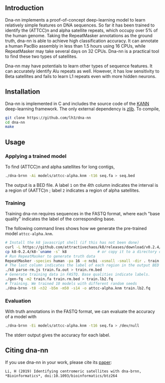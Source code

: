 ## Introduction

Dna-nn implements a proof-of-concept deep-learning model to learn relatively
simple features on DNA sequences. So far it has been trained to identify the
(ATTCC)n and alpha satellite repeats, which occupy over 5% of the human genome.
Taking the RepeatMasker annotations as the ground truth, dna-nn is able to
achieve high classification accuracy. It can annotate a human PacBio assembly
in less than 1.5 hours using 16 CPUs, while RepeatMasker may take several days
on 32 CPUs. Dna-nn is a practical tool to find these two types of
satellites.

Dna-nn may have potentials to learn other types of sequence features. It can
accurately identify Alu repeats as well. However, it has low sensitivity to
Beta satellites and fails to learn L1 repeats even with more hidden neurons.


## Installation

Dna-nn is implemented in C and includes the source code of the [KANN][kann]
deep-learning framework. The only external dependency is [zlib][zlib]. To
compile,
```sh
git clone https://github.com/lh3/dna-nn
cd dna-nn
make
```


## Usage

### Applying a trained model

To find (ATTCC)n and alpha satellites for long contigs,
```sh
./dna-brnn -Ai models/attcc-alpha.knm -t16 seq.fa > seq.bed
```
The output is a BED file. A label `1` on the 4th column indicates the interval
is a region of (AATTC)n ; label `2` indicates a region of alpha satellites.

### Training

Training dna-nn requires sequences in the FASTQ format, where each "base
quality" indicates the label of the corresponding base.

The following command lines shows how we generate the pre-trained model
`attcc-alpha.knm`.
```sh
# Install the k8 javascript shell (if this has not been done)
curl -L https://github.com/attractivechaos/k8/releases/download/v0.2.4/k8-0.2.4.tar.bz2 | tar -jxf -
cp k8-0.2.4/k8-`uname -s` k8              # or copy it to a directory on your $PATH
# Run RepeatMasker to generate truth data
RepeatMasker -species human -pa 16 -e ncbi -xsmall -small -dir . train.fa
# The last column indicates the label of each region in the output BED
./k8 parse-rm.js train.fa.out > train.rm.bed
# Generate training data in FASTQ. Base qualities indicate labels.
./gen-fq -m2 train.fa train.rm.bed > train.lb2.fq
# Training. We trained 10 models with different random seeds
./dna-brnn -t8 -n32 -b5m -m50 -s14 -o attcc-alpha.knm train.lb2.fq
```

### Evaluation

With truth annotations in the FASTQ format, we can evaluate the accuracy of
a model with
```sh
./dna-brnn -Ei models/attcc-alpha.knm -t16 seq.fa > /dev/null
```
The stderr output gives the accuracy for each label.


## Citing dna-nn

If you use dna-nn in your work, please cite its [paper][pub]:
```txt
Li, H (2019) Identifying centromeric satellites with dna-brnn,
*Bioinformatics*, doi:10.1093/bioinformatics/btz264
```

[zlib]: https://zlib.net/
[kann]: https://github.com/attractivechaos/kann
[pub]: https://www.ncbi.nlm.nih.gov/pubmed/30989183
